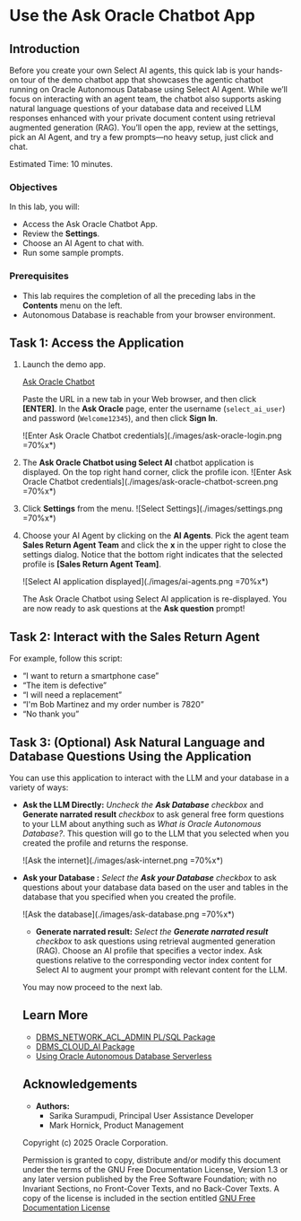 # Use the Ask Oracle Chatbot App

## Introduction

Before you create your own Select AI agents, this quick lab is your hands-on tour of the demo chatbot app that showcases the agentic chatbot running on Oracle Autonomous Database using Select AI Agent. While we’ll focus on interacting with an agent team, the chatbot also supports asking natural language questions of your database data and received LLM responses enhanced with your private document content using retrieval augmented generation (RAG). You’ll open the app, review at the settings, pick an AI Agent, and try a few prompts—no heavy setup, just click and chat.


Estimated Time: 10 minutes.

### Objectives

In this lab, you will:
* Access the Ask Oracle Chatbot App.
* Review the **Settings**.
* Choose an AI Agent to chat with.
* Run some sample prompts.

### Prerequisites
- This lab requires the completion of all the preceding labs in the **Contents** menu on the left.
- Autonomous Database is reachable from your browser environment.

## Task 1: Access the Application

1. Launch the demo app. 

    [Ask Oracle Chatbot](https://g0a51db2590de87-selectaiagentdb.adb-stable.us-ashburn-1.oraclecloudapps.com/ords/r/appstore/askoracle102/home)

    Paste the URL in a new tab in your Web browser, and then click **[ENTER]**. In the **Ask Oracle** page, enter the username (`select_ai_user`) and password (`Welcome12345`), and then click **Sign In**.

    ![Enter Ask Oracle Chatbot credentials](./images/ask-oracle-login.png =70%x*)

2. The **Ask Oracle Chatbot using Select AI** chatbot application is displayed. On the top right hand corner, click the profile icon. 
    ![Enter Ask Oracle Chatbot credentials](./images/ask-oracle-chatbot-screen.png =70%x*)

3. Click **Settings** from the menu. 
    ![Select Settings](./images/settings.png =70%x*)

4. Choose your AI Agent by clicking on the **AI Agents**. Pick the agent team **Sales Return Agent Team** and click the **x** in the upper right to close the settings dialog. Notice that the bottom right indicates that the selected profile is **[Sales Return Agent Team]**.

    ![Select AI application displayed](./images/ai-agents.png =70%x*)

    The Ask Oracle Chatbot using Select AI application is re-displayed. You are now ready to ask questions at the **Ask question** prompt!


## Task 2: Interact with the Sales Return Agent

For example, follow this script:
- “I want to return a smartphone case”
- “The item is defective”
- “I will need a replacement”
- “I'm Bob Martinez and my order number is 7820”
- “No thank you”

## Task 3: (Optional) Ask Natural Language and Database Questions Using the Application

You can use this application to interact with the LLM and your database in a variety of ways:

- **Ask the LLM Directly:**
_Uncheck the **Ask Database** checkbox_ and **Generate narrated result** _checkbox_ to ask general free form questions to your LLM about anything such as _What is Oracle Autonomous Database?_. This question will go to the LLM that you selected when you created the profile and returns the response.

  ![Ask the internet](./images/ask-internet.png =70%x*)

- **Ask your Database :**
_Select the **Ask your Database** checkbox_ to ask questions about your database data based on the user and tables in the database that you specified when you created the profile.

  ![Ask the database](./images/ask-database.png =70%x*)

  - **Generate narrated result:**
  _Select the **Generate narrated result** checkbox_ to ask questions using retrieval augmented generation (RAG). Choose an AI profile that specifies a vector index. Ask questions relative to the corresponding vector index content for Select AI to augment your prompt with relevant content for the LLM. 


  <!---
  Where do you specify what LLM provider and database schema/tables to use when answering your questions? When you create the profile using **`DBMS_CLOUD_AI.CREATE_PROFILE`** PL/SQL procedure, you specify the LLM provider, the credential, the schema, and the tables to use to answer your natural language questions on general data or your business data that is stored in your database.

  ![Create profile diagram](./images/create-profile-diagram.png " ")
--->

Let's experiment with  these. Let's find out about **Oracle Autonomous Database**. Enter your prompt using natural language in the prompt text box, and make sure that the **Ask your database** checkbox is not checked. Next, click the **Run Prompt** icon, or press [ENTER].

**Note:** You can type your own natural language question. You don't have to use the exact question that we show in our examples.

![How to make french toast question](./images/french-toast-example.png =70%x*)

A description of Oracle Autonomous Database is returned.

<!---

2. Let's find out the top 10 streamed movies in the moviestream company. Click the **Clear** icon in the banner to clear the last question and answer. Enter your question using a free form format in the **Ask a Question** text box, and select the **Ask Database** checkbox since this is a question about the moviestream data. Next, press **[ENTER]**.

    ![Top 10 streamed movies](./images/top-10-movies.png =70%x*)

    The top 10 streamed movies are displayed in descending order.

    ![Top 10 streamed movies result](./images/top-10-movies-result.png =70%x*)
    
  --->

You may now proceed to the next lab.

## Learn More
* [DBMS\_NETWORK\_ACL\_ADMIN PL/SQL Package](https://docs.oracle.com/en/database/oracle/oracle-database/23/arpls/DBMS_NETWORK_ACL_ADMIN.html#GUID-254AE700-B355-4EBC-84B2-8EE32011E692)
* [DBMS\_CLOUD\_AI Package](https://docs.oracle.com/en/cloud/paas/autonomous-database/serverless/adbsb/dbms-cloud-ai-package.html#GUID-000CBBD4-202B-4E9B-9FC2-B9F2FF20F246)
* [Using Oracle Autonomous Database Serverless](https://docs.oracle.com/en/cloud/paas/autonomous-database/adbsa/index.html)

## Acknowledgements
  * **Authors:** 
    * Sarika Surampudi, Principal User Assistance Developer
    * Mark Hornick, Product Management
<!--* **Last Updated By/Date:** Sarika Surampudi, August 2025
-->


Copyright (c) 2025 Oracle Corporation.

Permission is granted to copy, distribute and/or modify this document
under the terms of the GNU Free Documentation License, Version 1.3
or any later version published by the Free Software Foundation;
with no Invariant Sections, no Front-Cover Texts, and no Back-Cover Texts.
A copy of the license is included in the section entitled [GNU Free Documentation License](files/gnu-free-documentation-license.txt)
